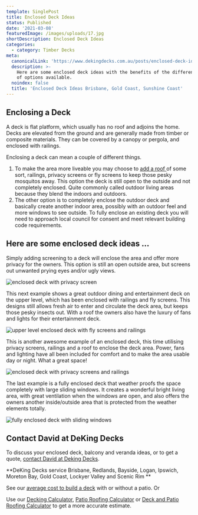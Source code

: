 ```yaml
---
template: SinglePost
title: Enclosed Deck Ideas
status: Published
date: '2021-03-08'
featuredImage: /images/uploads/17.jpg
shortDescription: Enclosed Deck Ideas
categories:
  - category: Timber Decks
meta:
  canonicalLink: 'https://www.dekingdecks.com.au/posts/enclosed-deck-ideas/'
  description: >-
    Here are some enclosed deck ideas with the benefits of the different types
    of options available.
  noindex: false
  title: 'Enclosed Deck Ideas Brisbane, Gold Coast, Sunshine Coast'
---
```

## Enclosing a Deck

A deck is flat platform, which usually has no roof and adjoins the home. Decks are elevated from the ground and are generally made from timber or composite materials. They can be covered by a canopy or pergola, and enclosed with railings.

Enclosing a deck can mean a couple of different things.

1. To make the area more liveable you may choose to [add a roof ](https://www.dekingdecks.com.au/services/patio-roofs/)of some sort, railings, privacy screens or fly screens to keep those pesky mosquitos away. This option the deck is still open to the outside and not completely enclosed. Quite commonly called outdoor living areas because they blend the indoors and outdoors.
2. The other option is to completely enclose the outdoor deck and basically create another indoor area, possibly with an outdoor feel and more windows to see outside. To fully enclose an existing deck you will need to approach local council for consent and meet relevant building code requirements.

## Here are some enclosed deck ideas ...

Simply adding screening to a deck will enclose the area and offer more privacy for the owners. This option is still an open outside area, but screens out unwanted prying eyes and/or ugly views.

![enclosed deck with privacy screen](/images/uploads/13.jpg)

This next example shows a great outdoor dining and entertainment deck on the upper level, which has been enclosed with railings and fly screens. This designs still allows fresh air to enter and circulate the deck area, but keeps those pesky insects out. With a roof the owners also have the luxury of fans and lights for their entertainment deck.

![upper level enclosed deck with fly screens and railings](/images/uploads/enclosed-decking.jpg)

This is another awesome example of an enclosed deck, this time utilising privacy screens, railings and a roof to enclose the deck area. Power, fans and lighting have all been included for comfort and to make the area usable day or night. What a great space!

![enclosed deck with privacy screens and railings](/images/uploads/10.jpg)

The last example is a fully enclosed deck that weather proofs the space completely with large sliding windows.  It creates a wonderful bright living area, with great ventilation when the windows are open, and also offers the owners another inside/outside area that is protected from the weather elements totally.

![fully enclosed deck with sliding windows](/images/uploads/enclosed-deck-complete.jpg)

## Contact David at DeKing Decks

To discuss your enclosed deck, balcony and veranda ideas, or to get a quote, [contact David at Deking Decks](https://www.dekingdecks.com.au/contact/).

**DeKing Decks service Brisbane, Redlands, Bayside, Logan, Ipswich, Moreton Bay, Gold Coast, Lockyer Valley and Scenic Rim
**

See our [average cost to build a deck](https://www.dekingdecks.com.au/posts/patio-installation-cost-timber-patio-and-roofing/) with or without a patio. Or

Use our [Decking Calculator](https://www.dekingdecks.com.au/quote-calculator/), [Patio Roofing Calculator](https://www.dekingdecks.com.au/quote-calculator/) or [Deck and Patio Roofing Calculator](https://www.dekingdecks.com.au/quote-calculator/) to get a more accurate estimate.

